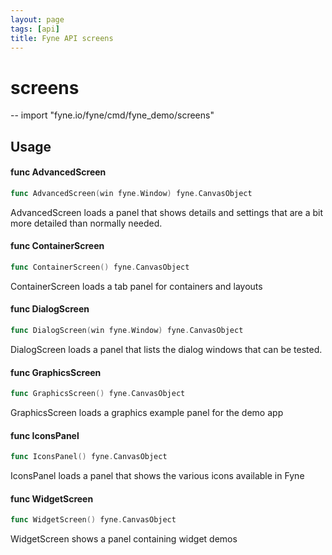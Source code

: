```yaml
---
layout: page
tags: [api]
title: Fyne API screens
---
```


# screens
--
    import "fyne.io/fyne/cmd/fyne_demo/screens"


## Usage

#### func  AdvancedScreen

```go
func AdvancedScreen(win fyne.Window) fyne.CanvasObject
```
AdvancedScreen loads a panel that shows details and settings that are a bit more
detailed than normally needed.

#### func  ContainerScreen

```go
func ContainerScreen() fyne.CanvasObject
```
ContainerScreen loads a tab panel for containers and layouts

#### func  DialogScreen

```go
func DialogScreen(win fyne.Window) fyne.CanvasObject
```
DialogScreen loads a panel that lists the dialog windows that can be tested.

#### func  GraphicsScreen

```go
func GraphicsScreen() fyne.CanvasObject
```
GraphicsScreen loads a graphics example panel for the demo app

#### func  IconsPanel

```go
func IconsPanel() fyne.CanvasObject
```
IconsPanel loads a panel that shows the various icons available in Fyne

#### func  WidgetScreen

```go
func WidgetScreen() fyne.CanvasObject
```
WidgetScreen shows a panel containing widget demos
